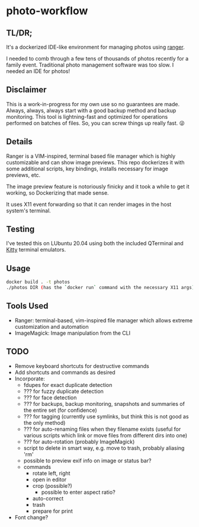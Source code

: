 # photo-workflow

## TL/DR;

It's a dockerized IDE-like environment for managing photos using [ranger](https://github.com/ranger/ranger).

I needed to comb through a few tens of thousands of photos recently for a family event.  Traditional photo management software was too slow.  I needed an IDE for photos!

## Disclaimer

This is a work-in-progress for my own use so no guarantees are made.  Always, always, always start with a good backup method and backup monitoring.  This tool is lightning-fast and optimized for operations performed on batches of files.  So, you can screw things up really fast. 😜

## Details

Ranger is a VIM-inspired, terminal based file manager which is highly customizable and can show image previews.  This repo dockerizes it with some additional scripts, key bindings, installs necessary for image previews, etc.

The image preview feature is notoriously finicky and it took a while to get it working, so Dockerizing that made sense.

It uses X11 event forwarding so that it can render images in the host system's terminal.

## Testing

I've tested this on LUbuntu 20.04 using both the included QTerminal and [Kitty](https://sw.kovidgoyal.net/kitty/) terminal emulators.

## Usage

```bash
docker build . -t photos
./photos DIR (has the `docker run` command with the necessary X11 args)
```

## Tools Used

- Ranger: terminal-based, vim-inspired file manager which allows extreme customization and automation
- ImageMagick: Image manipulation from the CLI

## TODO

- Remove keyboard shortcuts for destructive commands
- Add shortcuts and commands as desired 
- Incorporate:
  - fdupes for exact duplicate detection
  - ??? for fuzzy duplicate detection
  - ??? for face detection
  - ??? for backups, backup monitoring, snapshots and summaries of the entire set (for confidence)
  - ??? for tagging (currently use symlinks, but think this is not good as the only method)
  - ??? for auto-renaming files when they filename exists (useful for various scripts which link or move files from different dirs into one)
  - ??? for auto-rotation (probably ImageMagick)
  - script to delete in smart way, e.g. move to trash, probably aliasing 'rm'
  - possible to preview exif info on image or status bar?
  - commands
    - rotate left, right
    - open in editor
    - crop (possible?)
      - possible to enter aspect ratio?
    - auto-correct
    - trash
    - prepare for print
- Font change? 
